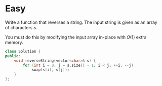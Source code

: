 # Easy

Write a function that reverses a string. The input string is given as an array of characters $s$.

You must do this by modifying the input array in-place with $O(1)$ extra memory.

```cpp
class Solution {
public:
    void reverseString(vector<char>& s) {
        for (int i = 0, j = s.size() - 1; i < j; ++i, --j)
            swap(s[i], s[j]);
    }
};
```
